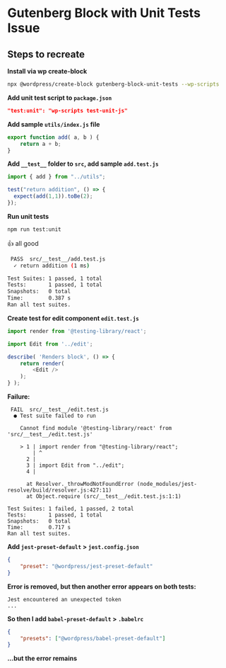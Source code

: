Gutenberg Block with Unit Tests Issue
======
## Steps to recreate ##

**Install via wp create-block**
```bash
npx @wordpress/create-block gutenberg-block-unit-tests --wp-scripts
```

**Add unit test script to ```package.json```**
```json
"test:unit": "wp-scripts test-unit-js"
```

**Add sample ```utils/index.js``` file**
```javascript
export function add( a, b ) {
    return a + b;
}
```

**Add ```__test__``` folder to ```src```, add sample ```add.test.js```**
```javascript
import { add } from "../utils";

test("return addition", () => {
  expect(add(1,1)).toBe(2);
});
```

**Run unit tests**
```bash
npm run test:unit
```

👍 all good

```bash
 PASS  src/__test__/add.test.js
  ✓ return addition (1 ms)

Test Suites: 1 passed, 1 total
Tests:       1 passed, 1 total
Snapshots:   0 total
Time:        0.387 s
Ran all test suites.
```

**Create test for edit component ```edit.test.js```**

```javascript
import render from '@testing-library/react';

import Edit from '../edit';

describe( 'Renders block', () => {
    return render(
        <Edit />
    );
} );
```

**Failure:**
```
 FAIL  src/__test__/edit.test.js
  ● Test suite failed to run

    Cannot find module '@testing-library/react' from 'src/__test__/edit.test.js'

    > 1 | import render from "@testing-library/react";
        | ^
      2 |
      3 | import Edit from "../edit";
      4 |

      at Resolver._throwModNotFoundError (node_modules/jest-resolve/build/resolver.js:427:11)
      at Object.require (src/__test__/edit.test.js:1:1)

Test Suites: 1 failed, 1 passed, 2 total
Tests:       1 passed, 1 total
Snapshots:   0 total
Time:        0.717 s
Ran all test suites.
```

**Add ```jest-preset-default``` > ```jest.config.json```**
```json
{
    "preset": "@wordpress/jest-preset-default"
}
```

**Error is removed, but then another error appears on both tests:**
```
Jest encountered an unexpected token
...
```

**So then I add ```babel-preset-default``` > ```.babelrc```**
```json
{
    "presets": ["@wordpress/babel-preset-default"]
}
```

**...but the error remains**